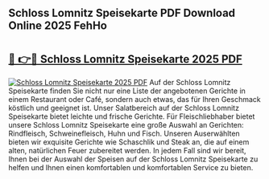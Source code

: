 ## Schloss Lomnitz Speisekarte PDF Download Online 2025 FehHo

# <h2><a href="http://gc8rmg1.nevu.top/?p=Schloss+Lomnitz+Speisekarte">🔗 👉🔴 Schloss Lomnitz Speisekarte 2025 PDF</a></h2>

[![Schloss Lomnitz Speisekarte 2025 PDF](https://i.imgur.com/dBaPXMq.png)](http://gc8rmg1.nevu.top/?p=Schloss+Lomnitz+Speisekarte)
Auf der Schloss Lomnitz Speisekarte finden Sie nicht nur eine Liste der angebotenen Gerichte in einem Restaurant oder Café, sondern auch etwas, das für Ihren Geschmack köstlich und geeignet ist. Unser Salatbereich auf der Schloss Lomnitz Speisekarte bietet leichte und frische Gerichte. Für Fleischliebhaber bietet unsere Schloss Lomnitz Speisekarte eine große Auswahl an Gerichten: Rindfleisch, Schweinefleisch, Huhn und Fisch. Unseren Auserwählten bieten wir exquisite Gerichte wie Schaschlik und Steak an, die auf einem alten, natürlichen Feuer zubereitet werden. In jedem Fall sind wir bereit, Ihnen bei der Auswahl der Speisen auf der Schloss Lomnitz Speisekarte zu helfen und Ihnen einen komfortablen und komfortablen Service zu bieten.
